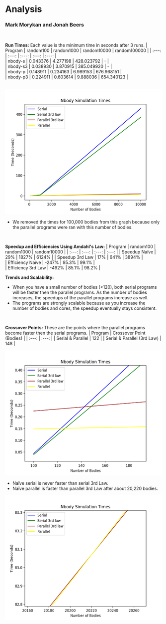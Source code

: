 # Analysis
### Mark Morykan and Jonah Beers

</br>

__Run Times:__  Each value is the minimum time in seconds after 3 runs.
|  Program  | random100  | random1000 | random10000 | random100000 | 
|   :---:   |    :---:   |    :---:   |    :---:    |    :---:     |  
| nbody-s   |  0.043376  |  4.277198  | 428.023792  |      -       |    
| nbody-s3  |  0.038930  |  3.870915  | 385.049920  |      -       |     
| nbody-p   |  0.148911  |  0.234163  | 6.989153    |  676.968151  |       
| nbody-p3  |  0.224911  |  0.603614  | 9.888036    |  654.340123  |        
</br>  

<img src="graphs/program_times.png"
 alt="Program Times"
 style="height: 400px; width: 550px;">

* We removed the times for 100,000 bodies from this graph because only the parallel programs were ran with this number of bodies.

</br>

__Speedup and Efficiencies Using Amdahl's Law:__
|       Program      | random100 | random1000 | random10000 | 
|        :---:       |   :---:   |    :---:   |    :---:    |
| Speedup Naïve      |    29%    |   1827%    |    6124%    |
| Speedup 3rd Law    |    17%    |    641%    |    3894%    |  
| Efficiency Naïve   |   -247%   |   95.3%    |    99.1%    |      
| Efficiency 3rd Law |   -492%   |   85.1%    |    98.2%    |
</br>

__Trends and Scalability:__

* When you have a small number of bodies (<120), both serial programs will be faster then the parallel programs. As the number of bodies increases, the speedups of the parallel programs increase as well.
* The programs are strongly scalable because as you increase the number of bodies and cores, the speedup eventually stays consistent. 

</br> 

__Crossover Points:__ These are the points where the parallel programs become faster then the serial programs.
|            Program          |  Crossover Point (Bodies)  | 
|             :---:           |           :---:            |
| Serial & Parallel           |            122             | 
| Serial & Parallel (3rd Law) |            148             | 
</br>

<img src="graphs/crossover_points.png"
 alt="Crossover Points"
 style="height: 400px; width: 550px;">

* Naïve serial is never faster than serial 3rd Law.
* Naïve parallel is faster than parallel 3rd Law after about 20,220 bodies.

<img src="graphs/naive_vs_3rd_parallel.png"
 alt="Naïve vs 3rd Law Parallel"
 style="height: 400px; width: 550px;">
